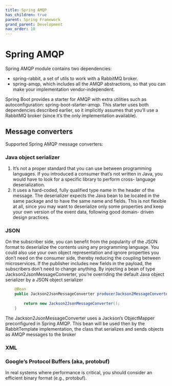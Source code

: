 ```yaml
---
title: Spring AMQP
has_children: true
parent: Spring Framework
grand_parent: Development
nav_order: 10
---
```


# Spring AMQP
Spring AMQP module contains two dependencies: 
* spring-rabbit, a set of utils to work with a RabbitMQ broker.
* spring-amqp, which includes all the AMQP abstractions, so that you can make your implementation vendor-independent.

Spring Boot provides a starter for AMQP with extra utilities such as autoconfiguration: spring-boot-starter-amqp. This starter uses both dependencies described earlier, so it implicitly assumes that you’ll use a RabbitMQ 
broker (since it’s the only implementation available).

## Message converters
Supported  Spring AMQP message converters:

### Java object serializer
  1. It’s not a proper standard that you can use between programming 
languages. If you introduced a consumer that’s not written in Java, 
you would have to look for a specific library to perform cross-
language deserialization.
  1. It uses a hard-coded, fully qualified type name in the header of the 
message. The deserializer expects the Java bean to be located in the 
same package and to have the same name and fields. This is not 
flexible at all, since you may want to deserialize only some properties 
and keep your own version of the event data, following good domain-
driven design practices.

### JSON
On the subscriber side, you can benefit from the popularity of the JSON format to deserialize the contents using any programming language. You could also use your own object representation and ignore properties you don’t need on the consumer side, thereby reducing the coupling between microservices. If the publisher includes new fields in the payload, the subscribers don’t need to change anything.
By injecting a bean of type Jackson2JsonMessageConverter, you’re overriding the 
default Java object serializer by a JSON object serializer
```java
    @Bean
    public Jackson2JsonMessageConverter producerJackson2MessageConverter() {
 
        return new Jackson2JsonMessageConverter();
    }
```
The Jackson2JsonMessageConverter uses a Jackson’s ObjectMapper preconfigured 
in Spring AMQP. This bean will be used then by the RabbitTemplate implementation, 
the class that serializes and sends objects as AMQP messages to the broker

### XML

### Google’s Protocol Buffers (aka, protobuf)
In real systems where performance is critical, you should consider an efficient binary format (e.g., protobuf).
